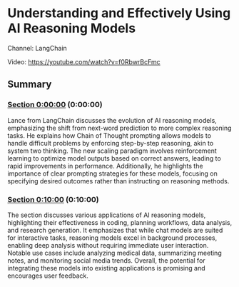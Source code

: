 # Understanding and Effectively Using AI Reasoning Models

Channel: LangChain

Video: https://youtube.com/watch?v=f0RbwrBcFmc

## Summary

### [Section 0:00:00](https://youtube.com/watch?v=f0RbwrBcFmc&t=0) (0:00:00)

Lance from LangChain discusses the evolution of AI reasoning models, emphasizing the shift from next-word prediction to more complex reasoning tasks. He explains how Chain of Thought prompting allows models to handle difficult problems by enforcing step-by-step reasoning, akin to system two thinking. The new scaling paradigm involves reinforcement learning to optimize model outputs based on correct answers, leading to rapid improvements in performance. Additionally, he highlights the importance of clear prompting strategies for these models, focusing on specifying desired outcomes rather than instructing on reasoning methods.

### [Section 0:10:00](https://youtube.com/watch?v=f0RbwrBcFmc&t=600) (0:10:00)

The section discusses various applications of AI reasoning models, highlighting their effectiveness in coding, planning workflows, data analysis, and research generation. It emphasizes that while chat models are suited for interactive tasks, reasoning models excel in background processes, enabling deep analysis without requiring immediate user interaction. Notable use cases include analyzing medical data, summarizing meeting notes, and monitoring social media trends. Overall, the potential for integrating these models into existing applications is promising and encourages user feedback.
